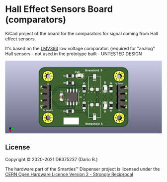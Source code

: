 # Hall Effect Sensors Board (comparators)

KiCad project of the board for the comparators for signal coming from Hall effect sensors.

It's based on the [LMV393](https://github.com/DB375237/smarties/blob/master/pdf/lmv393.pdf) low voltage comparator.
(required for "analog" Hall sensors - not used in the prototype built - UNTESTED DESIGN

![Hall Effect Sensors Board (comparators)](https://github.com/DB375237/smarties/blob/master/images/2003-hall-sensor.png)


## License

Copyright © 2020-2021 DB375237 (Dario B.)

The hardware part of the Smarties™ Dispenser project is licensed under the [CERN Open Hardware Licence Version 2 - Strongly Reciprocal](https://github.com/DB375237/smarties/blob/1d4773c20f6e62bb15a9346e1278c39deedc8825/LICENSE.hardware.md)